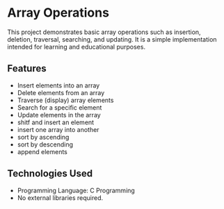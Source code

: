 # Array Operations

This project demonstrates basic array operations such as insertion, deletion, traversal, searching, and updating. It is a simple implementation intended for learning and educational purposes.

## Features

- Insert elements into an array
- Delete elements from an array
- Traverse (display) array elements
- Search for a specific element
- Update elements in the array
- shitf and insert an element
- insert one array into another
- sort by ascending
- sort by descending
- append elements

## Technologies Used

- Programming Language: C Programming 
- No external libraries required.
